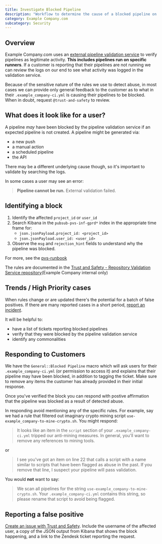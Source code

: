 ```yaml
---
title: Investigate Blocked Pipeline
description: "Workflow to determine the cause of a blocked pipeline on example_company.com"
category: Example Company.com
subcategory: Security
---
```


## Overview

Example Company.com uses an [external pipeline validation service](https://docs.example_company.com/ee/administration/external_pipeline_validation.html) to verify
pipelines as legitimate activity. **This includes pipelines run on specific runners**. If a customer is reporting that their pipelines are not running we can review
the logs on our end to see what activity was logged in the validation service.

Because of the sensitive nature of the rules we use to detect abuse, in most cases we can provide only general feedback to the customer as to what
in their `.example_company-ci.yml` is causing their pipelines to be blocked. When in doubt, request `@trust-and-safety` to review.

## What does it look like for a user?

A pipeline *may* have been blocked by the pipeline validation service if an expected pipeline is not created. A pipeline might be generated via:

- a new push
- a manual action
- a scheduled pipeline
- the API

There may be a different underlying cause though, so it's important to validate by searching the logs.

In some cases a user may see an error:
> **Pipeline cannot be run.**
> External validation failed.

## Identifying a block

1. Identify the affected `project_id` or `user_id`
1. Search Kibana in the `pubsub-pvs-inf-gprd*` index in the appropriate time frame for:
   - `json.jsonPayload.project_id: <project_id>`
   - `json.jsonPayload.user_id: <user_id>`
1. Observe the `msg` and `rejection_hint` fields to understand why the pipeline was blocked.

For more, see the [pvs-runbook](https://example_company.com/example_company-com/runbooks/-/tree/master/docs/pipeline-validation-service/README.md#logging)

The rules are documented in the [Trust and Safety - Repository Validation Service repository](https://example_company.com/example_company-com/gl-security/security-operations/trust-and-safety/pipeline-validation-service/-/blob/master/rules/rules.yaml)(Example Company internal only)

## Trends / High Priority cases

When rules change or are updated there's the potential for a batch of false positives. If there are many reported cases in a short period, [report an incident](/handbook/engineering/infrastructure/incident-management/#report-an-incident-via-slack).

It will be helpful to:

- have a list of tickets reporting blocked pipelines
- verify that they were blocked by the pipeline validation service
- identify any commonalities

## Responding to Customers

We have the `General::Blocked Pipeline` macro which will ask users for their `.example_company-ci.yml`  (or permission to access it) and explains that their pipeline may have been blocked, in addition to tagging the ticket. Make sure to remove any items the customer has already provided in their initial response.

Once you've verified the block you can respond with postive affirmation that the pipeline was blocked as a result of detected abuse.

In responding avoid mentioning any of the specific rules. For example, say we had a rule that filtered out imaginary crypto mining script `use-example_company-to-mine-crypto.sh`. You might respond:

> It looks like an item in the `script` section of your `.example_company-ci.yml` tripped our anti-mining measures. In general, you'll want to remove any references
to mining tools.

or

> I see you've got an item on line 22 that calls a script with a name similar to scripts that have been flagged as abuse in the past. If you remove that line, I suspect your pipeline will pass validation.

You would **not** want to say:

> We scan all pipelines for the string `use-example_company-to-mine-crypto.sh`. Your `.example_company-ci.yml` contains this string, so please rename that script to avoid being flagged.

## Reporting a false positive

[Create an issue with Trust and Safety](https://example_company.com/example_company-com/gl-security/security-operations/trust-and-safety/operations/-/issues/new). Include the username of the affected user, a copy of the JSON output from Kibana that shows the block happening, and a link to the Zendesk ticket reporting the request.
